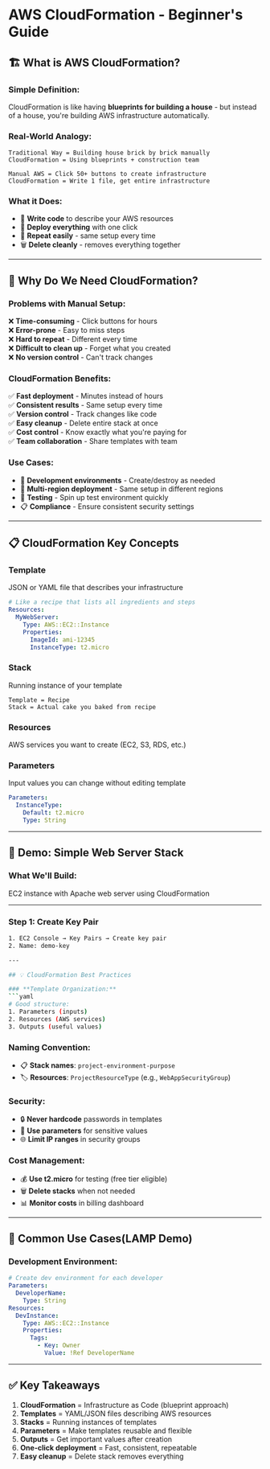 # AWS CloudFormation - Beginner's Guide

## 🏗️ What is AWS CloudFormation?

### **Simple Definition:**
CloudFormation is like having **blueprints for building a house** - but instead of a house, you're building AWS infrastructure automatically.

### **Real-World Analogy:**
```
Traditional Way = Building house brick by brick manually
CloudFormation = Using blueprints + construction team

Manual AWS = Click 50+ buttons to create infrastructure  
CloudFormation = Write 1 file, get entire infrastructure
```

### **What it Does:**
- 📝 **Write code** to describe your AWS resources
- 🚀 **Deploy everything** with one click
- 🔄 **Repeat easily** - same setup every time
- 🗑️ **Delete cleanly** - removes everything together

---

## 🤔 Why Do We Need CloudFormation?

### **Problems with Manual Setup:**
❌ **Time-consuming** - Click buttons for hours  
❌ **Error-prone** - Easy to miss steps  
❌ **Hard to repeat** - Different every time  
❌ **Difficult to clean up** - Forget what you created  
❌ **No version control** - Can't track changes

### **CloudFormation Benefits:**
✅ **Fast deployment** - Minutes instead of hours  
✅ **Consistent results** - Same setup every time  
✅ **Version control** - Track changes like code  
✅ **Easy cleanup** - Delete entire stack at once  
✅ **Cost control** - Know exactly what you're paying for  
✅ **Team collaboration** - Share templates with team

### **Use Cases:**
- 🏢 **Development environments** - Create/destroy as needed
- 🔄 **Multi-region deployment** - Same setup in different regions
- 🧪 **Testing** - Spin up test environment quickly
- 📋 **Compliance** - Ensure consistent security settings

---

## 📋 CloudFormation Key Concepts

### **Template**
JSON or YAML file that describes your infrastructure
```yaml
# Like a recipe that lists all ingredients and steps
Resources:
  MyWebServer:
    Type: AWS::EC2::Instance
    Properties:
      ImageId: ami-12345
      InstanceType: t2.micro
```

### **Stack**
Running instance of your template
```
Template = Recipe
Stack = Actual cake you baked from recipe
```

### **Resources**
AWS services you want to create (EC2, S3, RDS, etc.)

### **Parameters**
Input values you can change without editing template
```yaml
Parameters:
  InstanceType:
    Default: t2.micro
    Type: String
```

---

## 🚀 Demo: Simple Web Server Stack

### **What We'll Build:**
EC2 instance with Apache web server using CloudFormation

---

### **Step 1: Create Key Pair**
```bash
1. EC2 Console → Key Pairs → Create key pair
2. Name: demo-key 

---

## 💡 CloudFormation Best Practices

### **Template Organization:**
```yaml
# Good structure:
1. Parameters (inputs)
2. Resources (AWS services)  
3. Outputs (useful values)
```

### **Naming Convention:**
- 📋 **Stack names**: `project-environment-purpose`
- 🏷️ **Resources**: `ProjectResourceType` (e.g., `WebAppSecurityGroup`)

### **Security:**
- 🔒 **Never hardcode** passwords in templates
- 🔐 **Use parameters** for sensitive values
- 🌐 **Limit IP ranges** in security groups

### **Cost Management:**
- 💰 **Use t2.micro** for testing (free tier eligible)
- 🗑️ **Delete stacks** when not needed
- 📊 **Monitor costs** in billing dashboard

---


## 🎯 Common Use Cases(LAMP Demo)

### **Development Environment:**
```yaml
# Create dev environment for each developer
Parameters:
  DeveloperName:
    Type: String
Resources:
  DevInstance:
    Type: AWS::EC2::Instance
    Properties:
      Tags:
        - Key: Owner
          Value: !Ref DeveloperName
```


---

## ✅ Key Takeaways

1. **CloudFormation** = Infrastructure as Code (blueprint approach)
2. **Templates** = YAML/JSON files describing AWS resources  
3. **Stacks** = Running instances of templates
4. **Parameters** = Make templates reusable and flexible
5. **Outputs** = Get important values after creation
6. **One-click deployment** = Fast, consistent, repeatable
7. **Easy cleanup** = Delete stack removes everything

